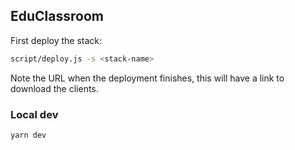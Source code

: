## EduClassroom

First deploy the stack:

```bash
script/deploy.js -s <stack-name>
```

Note the URL when the deployment finishes, this will have a link to download the clients.

### Local dev

```bash
yarn dev
```
